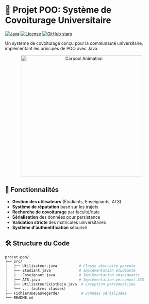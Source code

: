 # 🚗 Projet POO: Système de Covoiturage Universitaire

[![Java](https://img.shields.io/badge/Java-17%2B-blue?logo=openjdk)](https://openjdk.org/)
[![License](https://img.shields.io/badge/License-MIT-green)](https://opensource.org/licenses/MIT)
[![GitHub stars](https://img.shields.io/github/stars/zakaria-hammal/projet-poo?style=social)](https://github.com/zakaria-hammal/projet-poo/stargazers)

Un système de covoiturage conçu pour la communauté universitaire, implémentant les principes de POO avec Java.

<p align="center">
  <img src="https://media.giphy.com/media/v1.Y2lkPTc5MGI3NjExcWZ5b2V0Y3J5b3R1a2R4Y2Z5eHp4b2R4Y3B2dGJ6Z2VjZ3V0eCZlcD12MV9pbnRlcm5hbF9naWZfYnlfaWQmY3Q9Zw/3o7qE1YN7aBOFPRw8E/giphy.gif" width="400" alt="Carpool Animation">
</p>

## 🌟 Fonctionnalités

- **Gestion des utilisateurs** (Étudiants, Enseignants, ATS)
- **Système de réputation** basé sur les trajets
- **Recherche de covoiturage** par faculté/date
- **Sérialisation** des données pour persistance
- **Validation stricte** des matricules universitaires
- **Système d'authentification** sécurisé

## 🛠️ Structure du Code

```bash
projet-poo/
├── src/
│   ├── Utilisateur.java          # Classe abstraite parente
│   ├── Etudiant.java             # Implémentation étudiante
│   ├── Enseignant.java           # Implémentation enseignante
│   ├── ATS.java                  # Implémentation personnel ATS
│   ├── UtilisateurExistDeja.java  # Exception personnalisée
│   └── ... (autres classes)
├── FichiersDeSauvegarde/          # Données sérialisées
└── README.md